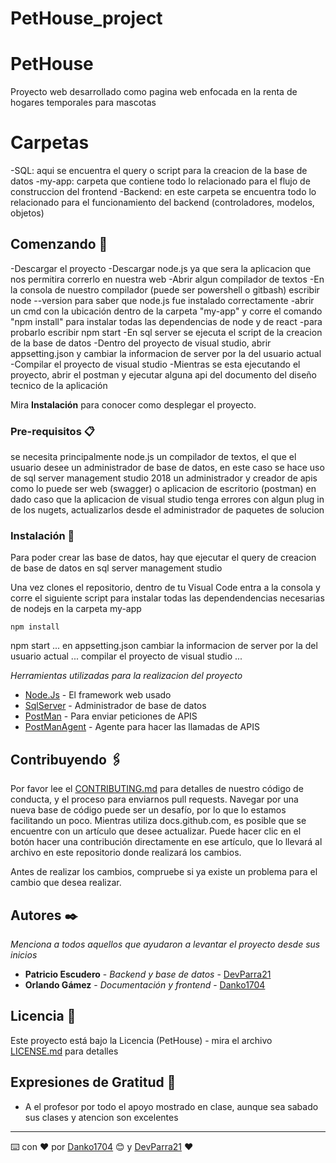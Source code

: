# PetHouse_project

# PetHouse

Proyecto web desarrollado como pagina web enfocada en la renta de hogares temporales para mascotas

# Carpetas

-SQL: aqui se encuentra el query o script para la creacion de la base de datos
-my-app: carpeta que contiene todo lo relacionado para el flujo de construccion del frontend
-Backend: en este carpeta se encuentra todo lo relacionado para el funcionamiento del backend (controladores, modelos, objetos)

## Comenzando 🚀

-Descargar el proyecto
-Descargar node.js ya que sera la aplicacion que nos permitira correrlo en nuestra web
-Abrir algun compilador de textos
-En la consola de nuestro compilador (puede ser powershell o gitbash) escribir node --version para saber que node.js fue instalado correctamente
-abrir un cmd con la ubicación dentro de la carpeta "my-app" y corre el comando "npm install" para instalar todas las dependencias de node y de react
-para probarlo escribir npm start
-En sql server se ejecuta el script de la creacion de la base de datos
-Dentro del proyecto de visual studio, abrir appsetting.json y cambiar la informacion de server por la del usuario actual
-Compilar el proyecto de visual studio
-Mientras se esta ejecutando el proyecto, abrir el postman y ejecutar alguna api del documento del diseño tecnico de la aplicación

Mira **Instalación** para conocer como desplegar el proyecto.

### Pre-requisitos 📋

se necesita principalmente node.js
un compilador de textos, el que el usuario desee
un administrador de base de datos, en este caso se hace uso de sql server management studio 2018
un administrador y creador de apis como lo puede ser web (swagger) o aplicacion de escritorio (postman)
en dado caso que la aplicacion de visual studio tenga errores con algun plug in de los nugets, actualizarlos desde el administrador de paquetes de solucion

### Instalación 🔧

Para poder crear las base de datos, hay que ejecutar el query de creacion de base de datos en sql server management studio

Una vez clones el repositorio, dentro de tu Visual Code entra a la consola y corre el siguiente script para instalar todas las dependendencias necesarias de nodejs en la carpeta my-app

```
npm install
```

npm start
...
en appsetting.json cambiar la informacion de server por la del usuario actual
...
compilar el proyecto de visual studio
...

_Herramientas utilizadas para la realizacion del proyecto_

- [Node.Js](https://nodejs.org/es/) - El framework web usado
- [SqlServer](https://docs.microsoft.com/en-us/sql/ssms/download-sql-server-management-studio-ssms?view=sql-server-ver15) - Administrador de base de datos
- [PostMan](https://www.postman.com) - Para enviar peticiones de APIS
- [PostManAgent](https://www.postman.com/downloads/) - Agente para hacer las llamadas de APIS

## Contribuyendo 🖇️

Por favor lee el [CONTRIBUTING.md](https://gist.github.com/villanuevand/xxxxxx) para detalles de nuestro código de conducta, y el proceso para enviarnos pull requests.
Navegar por una nueva base de código puede ser un desafío, por lo que lo estamos facilitando un poco. Mientras utiliza docs.github.com, es posible que se encuentre con un artículo que desee actualizar. Puede hacer clic en el botón hacer una contribución directamente en ese artículo, que lo llevará al archivo en este repositorio donde realizará los cambios.

Antes de realizar los cambios, compruebe si ya existe un problema para el cambio que desea realizar.

## Autores ✒️

_Menciona a todos aquellos que ayudaron a levantar el proyecto desde sus inicios_

- **Patricio Escudero** - _Backend y base de datos_ - [DevParra21](https://github.com/DevParra21)
- **Orlando Gámez** - _Documentación y frontend_ - [Danko1704](https://github.com/Danko1704)

## Licencia 📄

Este proyecto está bajo la Licencia (PetHouse) - mira el archivo [LICENSE.md](LICENSE.md) para detalles

## Expresiones de Gratitud 🎁

- A el profesor por todo el apoyo mostrado en clase, aunque sea sabado sus clases y atencion son excelentes

---

⌨️ con ❤️ por [Danko1704](https://github.com/Danko1704) 😊 y [DevParra21](https://github.com/DevParra21) ❤️
